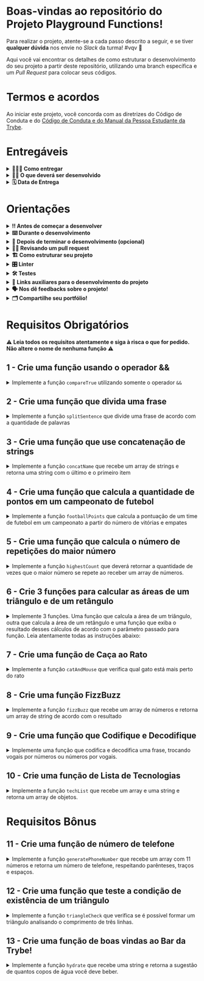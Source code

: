 # Boas-vindas ao repositório do Projeto Playground Functions!

Para realizar o projeto, atente-se a cada passo descrito a seguir, e se tiver **qualquer dúvida** nos envie no _Slack_ da turma! #vqv 🚀

Aqui você vai encontrar os detalhes de como estruturar o desenvolvimento do seu projeto a partir deste repositório, utilizando uma branch específica e um _Pull Request_ para colocar seus códigos.

# Termos e acordos

Ao iniciar este projeto, você concorda com as diretrizes do Código de Conduta e do [Código de Conduta e do Manual da Pessoa Estudante da Trybe](https://app.betrybe.com/manual-estudante/codigo-de-etica-e-conduta).

# Entregáveis

<details>
  <summary><strong>🤷🏽‍♀️ Como entregar</strong></summary><br />

  Para entregar o seu projeto você deverá criar um *Pull Request* neste repositório.

  :warning: **É importante que os arquivos não tenham o nome alterado!** :warning:

  Lembre-se que você pode consultar nosso conteúdo sobre [Git & GitHub](https://app.betrybe.com/course/4d67f5b4-34a6-489f-a205-b6c7dc50fc16/) e nosso [Blog - Git & GitHub](https://blog.betrybe.com/tecnologia/git-e-github/) sempre que precisar!
</details>

<details>
  <summary><strong>👨‍💻 O que deverá ser desenvolvido</strong></summary><br />

No seu time de desenvolvimento, você ficou responsável por implementar o código de funções que resolvem problemas com respostas pré-determinadas. Você pode utilizar a lógica de programação para te ajudar na análise de cada problema e resposta esperada, facilitando a implementação do código de cada uma das funções.


</details>


<details>
  <summary><strong>🗓 Data de Entrega</strong></summary><br />
  
  * Este projeto é individual
  * Serão `1` dias de projeto
  * Data para entrega final do projeto: `06/02/2023 14:00`

</details>

# Orientações

<details>
  <summary><strong>‼️ Antes de começar a desenvolver</strong></summary><br />

  1. Clone o repositório

  - Use o comando: `git clone git@github.com:tryber/sd-030-a-project-playground-functions.git`
  - Entre na pasta do repositório que você acabou de clonar:
    - `cd sd-030-a-project-playground-functions`

  2. Instale as dependências

  - `npm install`

  3. Crie uma branch a partir da branch `main`

  - Verifique que você está na branch `main`
    - Exemplo: `git branch`
  - Se não estiver, mude para a branch `main`
    - Exemplo: `git checkout main`
  - Crie uma branch à qual você vai submeter os `commits` de seu projeto
    - Você deve criar uma branch no seguinte formato: `nome-de-usuario-nome-do-projeto`
    - Exemplo: `git checkout -b joaozinho-sd-030-a-project-playground-functions`

  4. Adicione as mudanças ao _stage_ do Git e faça um `commit`

  - Verifique que as mudanças ainda não estão no _stage_
    - Exemplo: `git status` (deve aparecer listada a pasta _joaozinho_ em vermelho)
  - Adicione o novo arquivo ao _stage_ do Git
    - Exemplo:
      - `git add .` (adicionando todas as mudanças - _que estavam em vermelho_ - ao stage do Git)
      - `git status` (deve aparecer listado o arquivo _joaozinho/README.md_ em verde)
  - Faça o `commit` inicial
    - Exemplo:
      - `git commit -m 'iniciando o projeto. VAMOS COM TUDO :rocket:'` (fazendo o primeiro commit)
      - `git status` (deve aparecer uma mensagem tipo _nothing to commit_ )

  5. Adicione a sua branch com o novo `commit` ao repositório remoto

  - Usando o exemplo anterior: `git push -u origin joaozinho-sd-030-a-project-playground-functions`

  6. Crie um novo `Pull Request` _(PR)_

  - Vá até a página de _Pull Requests_ do [repositório no GitHub](https://github.com/tryber/sd-030-a-project-playground-functions/pulls)
  - Clique no botão verde _"New pull request"_
  - Clique na caixa de seleção _"Compare"_ e escolha a sua branch **com atenção**
  - Adicione uma descrição para o Pull Request, um título que o identifique, e clique no botão verde "Create pull request". Crie da seguinte forma: `[JOAOZINHO] Projeto Playground Functions`
  - Adicione uma descrição para o Pull Request, um título claro que o identifique, e clique no botão verde _"Create pull request"_
  - **Não se preocupe em preencher mais nada por enquanto!**
  - Volte até a [página de _Pull Requests_ do repositório](https://github.com/tryber/sd-030-a-project-playground-functions/pulls) e confira que o seu _Pull Request_ está criado

</details>

<details>
  <summary><strong>⌨️ Durante o desenvolvimento</strong></summary><br />

  - Faça `commits` das alterações que você fizer no código regularmente pois assim você treina essa prática para o mercado de trabalho 😄 ;

  - Lembre-se de sempre após um (ou alguns) `commits` atualizar o repositório remoto;

  - Os comandos que você utilizará com mais frequência são:

    1. `git status` _(para verificar o que está em vermelho - fora do stage - e o que está em verde - no stage)_

    2. `git add` _(para adicionar arquivos ao stage do Git)_

    3. `git commit` _(para criar um commit com os arquivos que estão no stage do Git)_

    4. `git push -u origin nome-da-branch` _(para enviar o commit para o repositório remoto na primeira vez que fizer o `push` de uma nova branch)_

    5. `git push` _(para enviar o commit para o repositório remoto após o passo anterior)_

</details>

<details>
  <summary><strong>🤝 Depois de terminar o desenvolvimento (opcional)</strong></summary><br />

  Para sinalizar que o seu projeto está pronto para o _"Code Review"_, faça o seguinte:

  - Vá até a página **DO SEU** _Pull Request_, adicione a label de _"code-review"_ e marque seus colegas:

    - No menu à direita, clique no _link_ **"Labels"** e escolha a _label_ **code-review**;

    - No menu à direita, clique no _link_ **"Assignees"** e escolha **o seu usuário** ;

    - No menu à direita, clique no _link_ **"Reviewers"** e digite `students`, selecione o time `tryber/students-sd-030-a`.

  Caso tenha alguma dúvida, [aqui tem um video explicativo](https://vimeo.com/362189205).

</details>

<details>
  <summary><strong>🕵🏿 Revisando um pull request</strong></summary><br />

  Use o conteúdo sobre [Code Review](https://app.betrybe.com/course/real-life-engineer/code-review) para te ajudar a revisar os _Pull Requests_.

</details>

<details>
  <summary>
<strong>🏗 Como estruturar seu projeto</strong>
  </summary> <br />

O seu Pull Request deverá conter os arquivos `challenges.js` e `challenges2.js` com suas funções implementadas.

- Crie as funções nos arquivos `challenges.js` e `challenges2.js`, que estão no diretório `src`, usando os mesmos nomes especificados nos comentários. Você pode criar outras funções de auxílio, entretanto, **você deve criar e utilizar as funções com os nomes que estão nos comentários, pois estas que serão avaliadas.**

  
**De olho na dica 👀:**
- Para verificar se a sua função foi criada corretamente você pode instalar a extensão `code runner` no _VSCode_;

- Utilize `console.log()` para testar as funções localmente, mas remova antes de fazer o `push` 😉.

</details>

<details>
  <summary><strong>🎛 Linter</strong></summary><br />

  Usaremos o [ESLint](https://eslint.org/) para fazer a análise estática do seu código.

  Este projeto já vem com as dependências relacionadas ao _linter_ configuradas no arquivo `package.json`.

  Para poder rodar o `ESLint` lembre-se de executar o `npm install` dentro do projeto e depois rode o comando:
  
 ```bash 
 npm run lint 
 ```

Se a análise do `ESLint` encontrar problemas no seu código, tais problemas serão mostrados no seu terminal. Se não houver problema no seu código, nada será impresso no seu terminal.

  Você pode também instalar o plugin do `ESLint` no `VSCode`. Para isso, basta fazer o download do [plugin ESLint](https://marketplace.visualstudio.com/items?itemName=dbaeumer.vscode-eslint) e instalá-lo.
  
 Em caso de dúvidas, confira o material na plataforma sobre [ESLint](https://app.betrybe.com/course/real-life-engineer/eslint).
  
:warning: **NESTE PROJETO O ESLINT NÃO SERÁ AVALIADO. VOCÊ PODE RODAR O TESTE LOCALMENTE E FAZER AS CORREÇÕES SE DESEJAR!** :warning:
</details>

<details>
  <summary><strong>🛠 Testes</strong></summary><br />
   Todos os requisitos do projeto serão testados automaticamente por meio do Jest.

  Para rodar o avaliador automático localmente no seu projeto, execute um dos comandos abaixo:

  Para executar todos os testes utilize:
  ```bash
  npm test
  ```

  ***ou***

  Para executar um arquivo de teste específico, utilize `npm test nomeDoArquivoDeTeste`:

  ```bash
  npm test compareTrue
  ```
  
  * Os requisitos do seu projeto são avaliados automaticamente

  Para verificar se a sua avaliação foi computada com sucesso, você pode verificar os **detalhes da execução do avaliador**:

  * Na página do seu _Pull Request_, acima do "botão de merge", procure por _**"Evaluator job"**_ e clique no link _**"Details"**_;

  * Na página que se abrirá, procure pela linha _**"Evaluator step"**_ e clique nela;

  * Caso tenha dúvidas, poste no _Slack_.

  :warning: **O avaliador automático não necessariamente avalia seu projeto na ordem em que os requisitos aparecem no readme. Isso acontece para deixar o processo de avaliação mais rápido. Então, não se assuste se isso acontecer, ok?**


  O não cumprimento de um requisito, total ou parcialmente, impactará em sua avaliação.

</details>

<details>
  <summary><strong>🔗 Links auxiliares para o desenvolvimento
do projeto</strong></summary><br />

- Lembrem-se que como pessoas desenvolvedoras devemos fazer pesquisas e garimpar resultados para auxiliar no entendimento do assunto. Assim, para solucionar os requisitos do projeto é inevitável e estimulado que pesquisas sejam feitas nas mais variadas fontes (plataforma da trybe, google, youtube, etc) sempre tomando cuidado para utilizar fontes **confiáveis** nas pesquisas da Internet, como por exemplo:
  
  - [JavaScript.com](http://javascript.com/)

  - [W3Schools](https://www.w3schools.com/js/default.asp)

  - [MDN](https://developer.mozilla.org/pt-BR/docs/Web/JavaScript)

  - [StackOverflow](https://pt.stackoverflow.com/questions/tagged/javascript)

</details>

<details>
  <summary><strong>🗣 Nos dê feedbacks sobre o projeto!</strong></summary><br />

Ao finalizar e submeter o projeto, não se esqueça de avaliar sua experiência preenchendo o formulário. 
**Leva menos de 3 minutos!**

Link: [Formulário de avaliação do projeto](https://be-trybe.typeform.com/to/ZTeR4IbH)

</details>

<details>
  <summary><strong>🗂 Compartilhe seu portfólio!</strong></summary><br />

  Você sabia que o LinkedIn é a principal rede social profissional e compartilhar o seu aprendizado lá é muito importante para quem deseja construir uma carreira de sucesso? Compartilhe esse projeto no seu LinkedIn, marque o perfil da Trybe (@trybe) e mostre para a sua rede toda a sua evolução.

</details>

# Requisitos Obrigatórios
:warning: **Leia todos os requisitos atentamente e siga à risca o que for pedido. Não altere o nome de nenhuma função** :warning:

## 1 - Crie uma função usando o operador &&

<details>
  <summary>
    Implemente a função <code>compareTrue</code> utilizando somente o operador <code>&&</code>
  </summary> <br />

A função `compareTrue` ao receber dois parâmetros booleanos deve:

- Retornar `true` se ambos os valores forem verdadeiros;
- Retornar `false` se um ou ambos os parâmetros forem falsos.

  
Exemplo:

```javascript
const girafa = true;
const elefante = true;
const macaco = false;
```

Se a função for chamada com os valores `girafa` e `elefante` como parâmetro, retorna `true`, mas caso  seja chamada com os parâmetro `macaco` e `elefante` retorna `false`.

**O que será testado:**

- A função `compareTrue` deve retornar false quando receber um parâmetro de valor false e outro de valor true;

- A função `compareTrue` deve retornar false quando receber dois parâmetros de valor false;

- A função `compareTrue` deve retornar true quando receber dois parâmetros de valor true.

</details>

## 2 - Crie uma função que divida uma frase

<details>
  <summary>
Implemente a função <code>splitSentence</code> que divide uma frase de acordo com a quantidade de palavras

  </summary> <br />
A função `splitSentence` recebe uma string como parâmetro e deve retornar um array com as palavras separadas por vírgula.
  
  Exemplo: se a função receber a string `'go Trybe'`, o retorno deverá ser `['go', 'Trybe']`.

**O que será testado:**
  
- A função `splitSentence` deve retornar o valor `['go', 'Trybe']` quando receber como parâmetro a string `'go Trybe'`;

- A função `splitSentence` deve retornar o valor `['vamo', 'que', 'vamo']` quando receber como parâmetro a string `'vamo que vamo'`;

- A função `splitSentence` deve retornar o valor `['foguete']` quando receber como parâmetro a string `'foguete'`.


</details>


## 3 - Crie uma função que use concatenação de strings

<details>
  <summary>
Implemente a função <code>concatName</code> que recebe um array de strings e retorna uma string com o último e o primeiro item

  </summary> <br />
A função `concatName` recebe um array de strings e deve retornar uma string com o formato `'ÚLTIMO ITEM, PRIMEIRO ITEM`, independente do tamanho do array.
  
  Exemplo:

- Caso o parâmetro passado para a função `concatName` seja o array `['Lucas', 'Cassiano', 'Ferraz', 'Paolillo']`, a função deverá retornar `Paolillo, Lucas`.

**O que será testado:**
  
- A função `concatName` deve retornar o valor `'Paolillo, Lucas'` quando receber como parâmetro o array `['Lucas', 'Cassiano', 'Ferraz', 'Paolillo']`;

- A função `concatName` deve retornar `'ré, foguete'` quando receber como parâmetro o array `['foguete', 'não', 'tem', 'ré']`;

- A função `concatName` deve retornar `'captain, captain'` quando receber como parâmetro o array `['captain', 'my', 'captain']`.


</details>

## 4 - Crie uma função que calcula a quantidade de pontos em um campeonato de futebol

<details>
  <summary>
Implemente a função <code>footballPoints</code> que calcula a pontuação de um time de futebol em um campeonato a partir do número de vitórias e empates

  </summary> <br />

A função `footballPoints` recebe o número de vitórias (`wins`) e o número de empates (`ties`) e retorna a quantidade de pontos que o time marcou em um campeonato. Para isso, considere que:

- `wins`: é o número de vitórias e vale 3 pontos;
- `ties`: é o número de empates e vale 1 ponto.


**O que será testado:**

- A função `footballPoints` deve retornar o valor `50` pontos quando o time tenha 14 vitórias e 8 empates;

- A função `footballPoints` deve retornar o valor `5` pontos quando o time tenha 1 vitória e 2 empates;

- A função `footballPoints` deve retornar o valor `0` pontos quando o time tenha 0 vitórias e 0 empates.


</details>


## 5 - Crie uma função que calcula o número de repetições do maior número

<details>
  <summary>
Implemente a função <code>highestCount</code> que deverá retornar a quantidade de vezes que o maior número se repete ao receber um array de números. 

  </summary> <br />

A função `highestCount` deve retornar a quantidade de vezes que o **maior** número se repete dentro do array.
  
  Por exemplo:

- Caso o parâmetro seja um array com valores `[9, 1, 2, 3, 9, 5, 7]`, a função deverá retornar `2`, que é a quantidade de vezes que o número `9` (maior número do array) se repete.

**O que será testado:**

- A função `highestCount` deve retornar `2` quando receber o parâmetro `[9, 1, 2, 3, 9, 5, 7]`;

- A função `highestCount` deve retornar `1` quando receber o parâmetro `[0, 4, 4, 4, 9, 2, 1]`;

- A função `highestCount` deve retornar `3` quando receber o parâmetro `[0, 0, 0]`.


</details>


## 6 - Crie 3 funções para calcular as áreas de um triângulo e de um retângulo

<details>
  <summary>
  Implemente 3 funções. Uma função que calcula a área de um triângulo, outra que calcula a área de um retângulo e uma função que exiba o resultado desses cálculos de acordo com o parâmetro passado para função. Leia atentamente todas as instruções abaixo:
  </summary> <br />

A função `calcTriangleArea` recebe dois parâmetros, sendo eles, o valor da base (`base`) e outro da altura (`height`) de um triângulo qualquer e retorna o cálculo da sua área.

- Realize o cálculo da área total do triângulo utilizando a fórmula `(base * altura) / 2`.

A função `calcRectangleArea` também recebe 2 parâmetros, sendo eles, o valor da base (`base`) e outro da altura (`height`) de um retângulo qualquer e retorna o cálculo da sua área.

- Realize o cálculo da área total do retângulo utilizando a fórmula `(base * altura)`.

E, por último, a função `calcAllAreas` que recebe 3 parâmetros sendo eles, o valor da base (`base`), o valor da altura (`height`) e a forma geométrica (`form`) que eu quero obter o valor da área, podendo ser `triângulo` ou `retângulo`.

- Se o parâmetro passado em `form` for "triângulo" o retorno deve ser uma `string` com o seguinte formato: `O valor da área do triângulo é de: valorDaArea`.
- Se o parâmetro passado em `form` for "retângulo" o retorno deve ser uma `string` com o seguinte formato: `O valor da área do retângulo é de: valorDaArea`.
- E caso não seja nenhuma das condições acima, deve retornar uma `string` com o seguinte formato: `Não foi possível fazer o cálculo, insira uma forma geométrica válida`.

**De olho nas dicas 👀:** 
- A ideia é que a função `calcAllAreas` chame as funções `calcTriangleArea` e `caclRectangleArea` para exibir o resultado esperado. 
- Leia a seção abaixo com bastante atenção!


**O que será testado:**
  
- A função `calcTriangleArea` deve retornar o valor `250` quando receber o parâmetro base com o valor 10 e o parâmetro height com o valor 50;

- A função `calcRectangleArea` deve retornar o valor `500` quando receber o parâmetro `base` com o valor 10 e o parâmetro `height` com o valor 50;

- A função `calcAllAreas` deve retornar a string: `'O valor da área do triângulo é de: 250'` quando receber o parâmetro `base` com o valor 10, o parâmetro `height` com o valor 50 e a `form` 'triângulo'.

- A função `calcAllAreas` deve retornar a string: `'O valor da área do retângulo é de: 500'` quando receber o parâmetro `base` com o valor 10, o parâmetro `height` com o valor 50 e a `form` 'retângulo'.

- A função `calcAllAreas` deve retornar a string: `'Não foi possível fazer o cálculo, insira uma forma geométrica válida'`, quando receber o parâmetro `base` com o valor 10, o parâmetro `height` com o valor 50 e a `form` 'quadrado'.


</details>

## 7 - Crie uma função de Caça ao Rato

<details>
  <summary>
Implemente a função <code>catAndMouse</code> que verifica qual gato está mais perto do rato

  </summary> <br />
Imagine que dois gatos estão caçando o mesmo rato. Você precisa verificar qual gato está mais perto de sua presa. Para isso, implemente a função `catAndMouse` que recebe 3 parâmetros do tipo `number` na seguinte ordem:
    
    - `mouse`: representa a posição do rato.

    - `cat1`: representa a posição do gato 1;
    
    - `cat2`: representa a posição do gato 2;
 
 
- Calcule as distâncias entre o rato e cada um dos gatos e retorne qual dos felinos está mais próximo do rato:

   - Retorne a string `'cat2'` se o gato `cat2` estiver mais próximo do rato;
   - Retorne a string `'cat1'` se o gato `cat1` estiver mais próximo do rato;
   - Retorne a string `'os gatos trombam e o rato foge'` caso os gatos estejam na mesma distância do rato.
   
Exemplo:

- Caso o gato `cat2` esteja a 2 unidades de distância do rato e o `cat1` esteja a 3 unidades, sua função deverá retornar `'cat2'`;

- Caso os gatos estejam na mesma distância do rato, a função deverá retornar a string `'os gatos trombam e o rato foge'`. 

**O que será testado:**

- A função `catAndMouse` deve retornar a string `'cat2'` quando receber os parâmetros onde gato `cat2` esteja a 2 unidades de distância do rato e `cat1` esteja a 3 unidades de distância do rato;

- A função `catAndMouse` deve retornar a string `'cat1'` quando receber os parâmetros onde gato `cat1` esteja a 6 unidades de distância do rato e `cat2` esteja a 12 unidades de distância do rato;

- A função `catAndMouse` deve retornar a string `'os gatos trombam e o rato foge'` quando receber os parâmetros onde os gatos estejam na mesma distância do rato.


</details>


## 8 - Crie uma função FizzBuzz

<details>
  <summary>
Implemente a função <code>fizzBuzz</code> que recebe um array de números e retorna um array de string de acordo com o resultado

  </summary> <br />

A função `fizzBuzz` recebe um array de números e para cada número do array é realizada a divisão por 3 e por 5 e de acordo com o resultado, a função deve retornar um array de strings:

- Retorne a string `'fizz'` para cada número do array que seja divisível apenas por 3;
- Retorne a string `'buzz'` para cada número do array que seja divisível apenas por 5;
- Retorne a string `'fizzBuzz'` para cada número do array que seja divisível por 3 **e** 5;
- Retorne a string `'bug!'` para cada número do array que não seja dividido por 3 nem por 5.

Exemplo: caso o parâmetro seja [2, 15, 7, 9, 45], sua função deverá retornar `['bug!', 'fizzBuzz', 'bug!', 'fizz', 'fizzBuzz']`.

**O que será testado:**
  
- A função `fizzBuzz` deve retornar as strings `['bug!', 'fizzBuzz', 'bug!', 'fizz', 'fizzBuzz']` quando receber os parâmetros [2, 15, 7, 9, 45];

- A função `fizzBuzz` deve retornar as strings `['bug!', 'fizz']` quando receber os parâmetros [7, 9];

- A função `fizzBuzz` deve retornar as strings `['fizz', 'buzz']` quando receber os parâmetros [9, 25].


</details>


## 9 - Crie uma função que Codifique e Decodifique

<details>
  <summary>
Implemente uma função que codifica e decodifica uma frase, trocando vogais por números ou números por vogais.

  </summary> <br />

  Para codificar a frase utilize a função `encode` que recebe uma string como parâmetro e deverá trocar todas as **vogais minúsculas por números**, de acordo com o formato:
  
a -> 1 \
e -> 2 \
i -> 3 \
o -> 4 \
u -> 5
  
  Ou seja, caso o parâmetro de `encode` seja `'hi there!'`, o retorno deverá ser `'h3 th2r2!'`.


  Para decodificar a frase utilize a função `decode` que recebe uma string contendo letras e números como parâmetro e deverá trocar todos os **números por vogais minúsculas**, de acordo com o formato: 
  
1 -> a \
2 -> e \
3 -> i \
4 -> o \
5 -> u
  
  Por exemplo, caso o parâmetro de `decode` seja `'h3 th2r2!'`, o retorno deverá ser `'hi there!'`.

**O que será testado:**
  
- A função `encode` quando receber o parâmetro `hello`, deve retornar o valor `h2ll4`;
- A função `encode` quando receber o parâmetro `How are you today?` deve retornar o valor `H4w 1r2 y45 t4d1y?`;
- A função `encode` quando receber o parâmetro `This is an encoding test.` deve retornar o valor `Th3s 3s 1n 2nc4d3ng t2st.`;
- A função `encode` quando receber o parâmetro `go Trybe! ` deve retornar o valor `g4 Tryb2!`.



</details>


## 10 - Crie uma função de Lista de Tecnologias

<details>
  <summary>
Implemente a função <code>techList</code> que recebe um array e uma string e retorna um array de objetos.

  </summary> <br />

  A função `techList` recebe dois parâmetros:

  - Um array com nomes de tecnologias ;
  - Um nome referente ao nome de uma pessoa.
  
  A função deverá retornar:
  - Um array vazio caso não receba nenhum parâmetro;
  - Um array de objetos, contendo um objeto para cada tecnologia do array, com a seguinte estrutura:

```javascript
{
  tech: 'NomeTech',
  name: 'nome da pessoa'
}
```

Por exemplo, se a função recebe os parâmetros `['React', 'Jest', 'HTML', 'CSS', 'JavaScript']` e `'Lucas'`, o retorno deve ser:

```javascript
[
  {
    tech: "CSS",
    name: "Lucas"
  },
  {
    tech: "HTML",
    name: "Lucas"
  },
  {
    tech: "JavaScript",
    name: "Lucas"
  },
  {
    tech: "Jest",
    name: "Lucas"
  },
  {
    tech: "React",
    name: "Lucas"
  }
]
```

**O que será testado:**

- A função `techList` deve retornar uma lista de objetos ordenados quando é passada uma lista com 5 tecnologias;

- A função `techList` deve retornar um array vazio quando a lista de tecnologias estiver vazia.

</details>


# Requisitos Bônus

## 11 - Crie uma função de número de telefone

<details>
  <summary>
Implemente a função  <code>generatePhoneNumber</code> que recebe um array com 11 números e retorna um número de telefone, respeitando parênteses, traços e espaços.

  </summary> <br />

Exemplo: caso o parâmetro da função seja `[1, 2, 3, 4, 5, 6, 7, 8, 9, 0, 1]`, a função `generatePhoneNumber` deverá retornar `(12) 34567-8901`.

- Retorne a string `'Array com tamanho incorreto.'` se a função receber um array com tamanho diferente de 11;

- Retorne a string `'não é possível gerar um número de telefone com esses valores'` caso algum dos números do array seja **menor** que 0, **maior** que 9 ou se repita 3 vezes ou mais.


**O que será testado:**
  
- A função `generatePhoneNumber` deve retornar a string `'Array com tamanho incorreto.'` caso o array tenha o tamanho diferente de 11;

- A função `generatePhoneNumber` deve retornar a string `'não é possível gerar um número de telefone com esses valores'` caso algum dos números do array seja menor que 0;

- A função `generatePhoneNumber` deve retornar a string `'não é possível gerar um número de telefone com esses valores'` caso algum número do array seja maior que 9;

- A função `generatePhoneNumber` deve retornar a string `'não é possível gerar um número de telefone com esses valores'` caso algum número do array se repetir 3 vezes ou mais;

- A função `generatePhoneNumber` deve retornar um número de telefone, respeitando parênteses, traços e espaços, caso os números do array estejam de acordo com as especificações. Lembre-se que esse retorno será uma string do número de telefone, por exemplo: `'(12) 34567-8901'`


</details>

## 12 - Crie uma função que teste a condição de existência de um triângulo

<details>
  <summary>
Implemente a função <code>triangleCheck</code> que verifica se é possível formar um triângulo analisando o comprimento de três linhas.

  </summary> <br />

  A função `triangleCheck` deverá receber os parâmetros `lineA`, `lineB` e `lineC` com o valor do comprimento de três linhas distintas.

- Para que seja possível formar um triângulo, é necessário atender uma das seguintes condições:
  
  1) **a medida de _um_ dos lados** é **menor** que a soma das medidas dos outros dois lados e **maior** que o valor absoluto (módulo) da diferença entre os outros dois lados. Por exemplo: `lineA` é menor que `lineB + lineC` e maior que `lineB - lineC`. Se o resultado de `lineB - lineC` for um valor negativo, é preciso convertê-lo em positivo e checar se `lineA` é maior que esse resultado convertido para positivo;
  
  **_OU_**
  
  2) **a medida de _qualquer_ um dos lados** é **menor** que a soma das medidas dos outros dois lados. Por exemplo: `lineA` é menor que `lineB + lineC`, `lineB` é menor que `lineA + lineC` e `lineC` é menor que `lineA + lineB`.

**De olho na dica 👀:** Para obter o valor absoluto de um número em JavaScript, pesquise pela função `Math.abs`;
  
- O retorno da sua função deverá ser um booleano.

Exemplo: o retorno de `triangleCheck(10, 14, 8)` deverá ser `true`.

**O que será testado:**

- A função `triangleCheck` deve retornar o valor `false` quando a medida de um dos lados não é menor que a soma das medidas dos outros dois lados;
  
- A função `triangleCheck` deve retornar o valor `false` quando a medida de um dos lados não é maior que o valor absoluto da diferença entre as medidas dos outros dois lados;

- A função `triangleCheck` deve retornar o valor `true` quando a medida de qualquer um dos lados seja menor que a soma das medidas dos outros dois lados, ou a medida de um dos lados é menor que a soma das medidas dos outros dois lados e maior que o valor absoluto da diferença entre os outros dois lados.

</details>

## 13 - Crie uma função de boas vindas ao Bar da Trybe!

<details>
  <summary>
Implemente a função <code>hydrate</code> que recebe uma string e retorna a sugestão de quantos copos de água você deve beber.

  </summary> <br />


```javascript
// String recebida:
  '1 cerveja'

// String retornada:
  '1 copo de água'
```

```
// String recebida:
  '1 cachaça, 5 cervejas e 1 copo de vinho'

// String retornada:
  '7 copos de água'
```

```
// String recebida:
  '1 cachaça, 5 cervejas e 1 copo de vinho'

// String retornada:
  '7 copos de água'
```

- Para simplificar, considere que a string **sempre** terá o formato *quantidade (em número) + tipo da bebida*;

- O número na frente de cada bebida deve estar entre 1 e 9.

**De olho na dica 👀:** pesquise por algo similar a `get all integers inside a string js`.

**O que será testado:**
  
- A função `hydrate` deve retornar a sugestão de quantos copos de água deve-se beber ao receber uma string.


</details>

</details>

